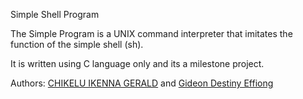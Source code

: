 <hi align="center">Simple Shell Program</h1>
<p>The Simple Program is a UNIX command interpreter that imitates the function of the simple shell (sh).</p>
<p>It is written using C language only and its a milestone project.</p>
<p dir="auto">Authors: <a href="https://github.com/700brains">CHIKELU IKENNA GERALD</a> and <a href="https://github.com/emykiz">Gideon Destiny Effiong</a>